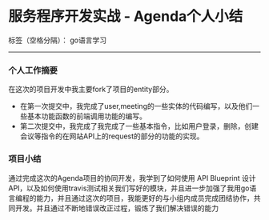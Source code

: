 ﻿# 服务程序开发实战 - Agenda个人小结
标签（空格分隔）： go语言学习

---
### 个人工作摘要
在这次的项目开发中我主要fork了项目的entity部分。

* 在第一次提交中，我完成了user,meeting的一些实体的代码编写，以及他们一些基本功能函数的前端调用功能的编写。
*  第二次提交中，我完成了我完成了一些基本指令，比如用户登录，删除，创建会议等指令的在网站API上的request的部分的功能的实现。

### 项目小结
通过完成这次的Agenda项目的协同开发，我学到了如何使用 API Blueprint 设计 API，以及如何使用travis测试相关我们写好的模块，并且进一步加强了我用go语言编程的能力，并且通过这次的项目，我能更好的与小组内成员完成团结协作，共同开发。并且通过不断地错误改正过程，锻炼了我们解决错误的能力